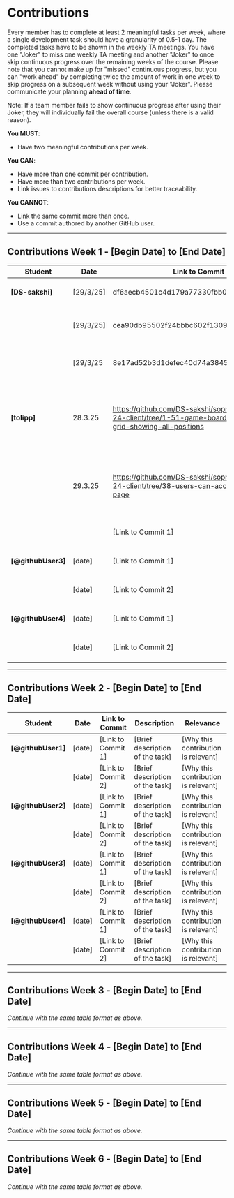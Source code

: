 # Contributions

Every member has to complete at least 2 meaningful tasks per week, where a
single development task should have a granularity of 0.5-1 day. The completed
tasks have to be shown in the weekly TA meetings. You have one "Joker" to miss
one weekly TA meeting and another "Joker" to once skip continuous progress over
the remaining weeks of the course. Please note that you cannot make up for
"missed" continuous progress, but you can "work ahead" by completing twice the
amount of work in one week to skip progress on a subsequent week without using
your "Joker". Please communicate your planning **ahead of time**.

Note: If a team member fails to show continuous progress after using their
Joker, they will individually fail the overall course (unless there is a valid
reason).

**You MUST**:

- Have two meaningful contributions per week.

**You CAN**:

- Have more than one commit per contribution.
- Have more than two contributions per week.
- Link issues to contributions descriptions for better traceability.

**You CANNOT**:

- Link the same commit more than once.
- Use a commit authored by another GitHub user.

---

## Contributions Week 1 - [Begin Date] to [End Date]

| **Student**        | **Date** | **Link to Commit**                       | **Description**                                     | **Relevance**                                                               |
|--------------------|---| ------------------                       |-----------------------------------------------------|-----------------------------------------------------------------------------|
| **[DS-sakshi]**    | [29/3/25] | df6aecb4501c4d179a77330fbb046ba14b9654c4 | Creation of game lobby page                         | Landing page after registration                                             |
|                    | [29/3/25] | cea90db95502f24bbbc602f1309430977aa029bb | Creation of Game room page                          | Game room is the landing page for new game                                  |
|                    | [29/3/25 |8e17ad52b3d1defec40d74a3845507ca1b9d3d4b  | Type file creation                                  | Connecting frontend and backend of game                                     | 
| **[tolipp]**       | 28.3.25 | https://github.com/DS-sakshi/sopra-fs25-group-24-client/tree/1-51-game-board-displays-clear-grid-showing-all-positions | 4 Issues have been removed, so the user is able to register without errors. | Registration logic was implemented, so new users can access the game.       |
|                    | 29.3.25 | https://github.com/DS-sakshi/sopra-fs25-group-24-client/tree/38-users-can-access-a-tutorial-page | A section where the game rules are explained.       | This contribution is relevant, because not all players know the game rules. |
|                    |   | [Link to Commit 1] | [Brief description of the task]                     | [Why this contribution is relevant]                                         |
| **[@githubUser3]** | [date] | [Link to Commit 1] | [Brief description of the task]                     | [Why this contribution is relevant]                                         |
|                    | [date] | [Link to Commit 2] | [Brief description of the task]                     | [Why this contribution is relevant]                                         |
| **[@githubUser4]** | [date] | [Link to Commit 1] | [Brief description of the task]                     | [Why this contribution is relevant]                                         |
|                    | [date] | [Link to Commit 2] | [Brief description of the task]                     | [Why this contribution is relevant]                                         |

---

## Contributions Week 2 - [Begin Date] to [End Date]

| **Student**        | **Date** | **Link to Commit** | **Description**                 | **Relevance**                       |
| ------------------ | -------- | ------------------ | ------------------------------- | ----------------------------------- |
| **[@githubUser1]** | [date]   | [Link to Commit 1] | [Brief description of the task] | [Why this contribution is relevant] |
|                    | [date]   | [Link to Commit 2] | [Brief description of the task] | [Why this contribution is relevant] |
| **[@githubUser2]** | [date]   | [Link to Commit 1] | [Brief description of the task] | [Why this contribution is relevant] |
|                    | [date]   | [Link to Commit 2] | [Brief description of the task] | [Why this contribution is relevant] |
| **[@githubUser3]** | [date]   | [Link to Commit 1] | [Brief description of the task] | [Why this contribution is relevant] |
|                    | [date]   | [Link to Commit 2] | [Brief description of the task] | [Why this contribution is relevant] |
| **[@githubUser4]** | [date]   | [Link to Commit 1] | [Brief description of the task] | [Why this contribution is relevant] |
|                    | [date]   | [Link to Commit 2] | [Brief description of the task] | [Why this contribution is relevant] |

---

## Contributions Week 3 - [Begin Date] to [End Date]

_Continue with the same table format as above._

---

## Contributions Week 4 - [Begin Date] to [End Date]

_Continue with the same table format as above._

---

## Contributions Week 5 - [Begin Date] to [End Date]

_Continue with the same table format as above._

---

## Contributions Week 6 - [Begin Date] to [End Date]

_Continue with the same table format as above._
